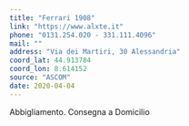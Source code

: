 ```yaml
---
title: "Ferrari 1908"
link: "https://www.alxte.it"
phone: "0131.254.020 - 331.111.4096"
mail: ""
address: "Via dei Martiri, 30 Alessandria"
coord_lat: 44.913784
coord_lon: 8.614152
source: "ASCOM"
date: 2020-04-04
---
```


Abbigliamento. Consegna a Domicilio
